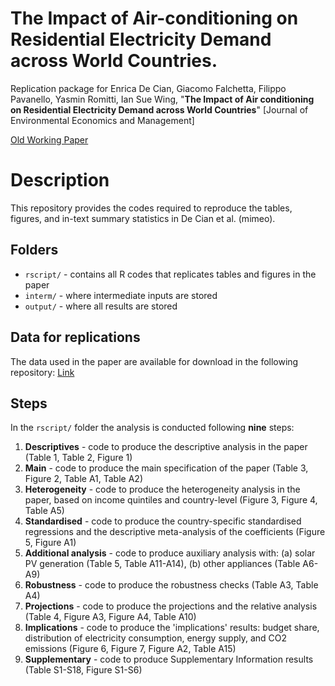 # The Impact of Air-conditioning on Residential Electricity Demand across World Countries.
Replication package for Enrica De Cian, Giacomo Falchetta, Filippo Pavanello, Yasmin Romitti, Ian Sue Wing, "**The Impact of Air conditioning on Residential Electricity Demand across World Countries**" \[Journal of Environmental Economics and Management\]

[Old Working Paper](https://papers.ssrn.com/sol3/papers.cfm?abstract_id=4604871)

# Description
This repository provides the codes required to reproduce the tables, figures, and in-text summary statistics in De Cian et al. (mimeo). 

## Folders

 - `rscript/` - contains all R codes that replicates tables and figures in the paper
 - `interm/` - where intermediate inputs are stored
 - `output/` - where all results are stored

## Data for replications
The data used in the paper are available for download in the following repository: [Link]()

## Steps

In the `rscript/` folder the analysis is conducted following **nine** steps:

1. **Descriptives** - code to produce the descriptive analysis in the paper (Table 1, Table 2, Figure 1)
2. **Main** - code to produce the main specification of the paper (Table 3, Figure 2, Table A1, Table A2)
3. **Heterogeneity** - code to produce the heterogeneity analysis in the paper, based on income quintiles and country-level (Figure 3, Figure 4, Table A5)
4. **Standardised** - code to produce the country-specific standardised regressions and the descriptive meta-analysis of the coefficients (Figure 5, Figure A1)
6. **Additional analysis** - code to produce auxiliary analysis with: (a) solar PV generation (Table 5, Table A11-A14), (b) other appliances (Table A6-A9)
5. **Robustness** - code to produce the robustness checks (Table A3, Table A4)
7. **Projections** - code to produce the projections and the relative analysis (Table 4, Figure A3, Figure A4, Table A10)
8. **Implications** - code to produce the 'implications' results: budget share, distribution of electricity consumption, energy supply, and CO2 emissions (Figure 6, Figure 7, Figure A2, Table A15)
9. **Supplementary** - code to produce Supplementary Information results (Table S1-S18, Figure S1-S6)